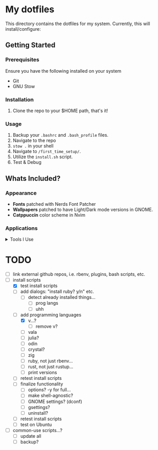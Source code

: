# My dotfiles

This directory contains the dotfiles for my system. Currently, this will install/configure:

## Getting Started
### Prerequisites
Ensure you have the following installed on your system
- Git
- GNU Stow
### Installation
1. Clone the repo to your $HOME path, that's it!

### Usage
1. Backup your `.bashrc` and `.bash_profile` files.
2. Navigate to the repo
3. `stow .` in your shell
4. Navigate to `/first_time_setup/`.
5. Utilize the `install.sh` script.
6. Test & Debug

## Whats Included?
### Appearance
- **Fonts** patched with Nerds Font Patcher
- **Wallpapers** patched to have Light/Dark mode versions in GNOME.
- **Catppuccin** color scheme in Nvim

### Applications
<details>
<summary>Tools I Use</summary>

- Back-Ups
  - Backups (provided by `deja-dup`) for Home Directory backups
  - Btrfs-Assistant for "restore point\[s] when a system configuration goes wrong"
- General Productivity
  - GUI
    - Synfig (Animation Software)
      - Google Chrome (Keyboard Training via zsa.io) - not included. download urself
      - LibreOffice Suite (Office Productivity Suite) - not included. download urself
      - Firefox (Web Browser)
        - Extensions:
          - ProtonPass
          - ProtonVPN
          - UBlock Origin
          - Privacy Badger
          - Dark Reader
          - Flagfox
          - Tree Style Tab
      - Obsidian (Note Taking) - config occurs on Sync
        - Theme: Minimal
        - (Community) Plugins:
          - Highightr
          - Calendar
          - Periodic Notes
          - Folder Notes
          - Waypoint
          - Hider
          - Style Settings
          - Minimal Theme Settings
- Development Tools
  - Terminal
    - GNU Stow
      - Git
      - Bat (`cat` improvement)
      - LSD
      - **Ruby Development**
        - rbenv
      - **Rust Development**
        - rustup
      - **V Development**
        - *TBD*
      - NeoVIM
        - Plugins:
          - Colorschemes:
            - Catppuccin
          - Kickstart defaults:
            - Autopairs
            - Cmp
            - Conform
            - Debug
            - Git Signs
            - Indent Line
            - Lint
            - LSP Config
            - Mini
            - NeoTree
            - Telescope
            - Todo Comments
            - Treesitter
            - WhichKey
          - Custom plugins:
            - Auto Dark Mode
            - Vim-Bundler
            - Vim-Commentary
            - Vim-Endwise
            - Vim-Fugitive
            - Vim-Rails
            - Vim-Tmux
            - Neoscroll
      - Tmux
        - Plugins:
          - TPM (plugin manager)
          - Tmux-Sensible
          - Tmux-Which-Key

</details>

# TODO
- [ ] link external github repos, i.e. rbenv, plugins, bash scripts, etc.
- [ ] install scripts
  - [x] test install scripts
  - [ ] add dialogs: "install ruby? y/n" etc.
    - [ ] detect already installed things...
      - [ ] prog langs
      - [ ] uhh
  - [ ] add programming languages
    - [x] v...?
      - [ ] remove v?
    - [ ] vala
    - [ ] julia?
    - [ ] odin
    - [ ] crystal?
    - [ ] zig
    - [ ] ruby, not just rbenv...
    - [ ] rust, not just rustup...
    - [ ] print versions
  - [ ] retest install scripts
  - [ ] finalize functionality
    - [ ] options? -y for full... 
    - [ ] make shell-agnostic?
    - [ ] GNOME settings? (dconf)
    - [ ] gsettings?
    - [ ] uninstall?
  - [ ] retest install scripts
  - [ ] test on Ubuntu
- [ ] common-use scripts...?
  - [ ] update all
  - [ ] backup?
